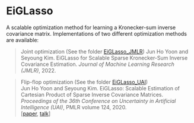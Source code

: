 # EiGLasso
A scalable optimization method for learning a Kronecker-sum inverse covariance matrix. Implementations of two different optimization methods are available:

 
> Joint optimization (See the folder [EiGLasso_JMLR](EiGLasso_JMLR/))
> Jun Ho Yoon and Seyoung Kim. EiGLasso for Scalable Sparse Kronecker-Sum Inverse Covariance Estimation. *Journal of Machine Learning Research (JMLR)*, 2022.




> Flip-flop optimization (See the folder [EiGLasso_UAI](EiGLasso_UAI/))  
> Jun Ho Yoon and Seyoung Kim. EiGLasso: Scalable Estimation of Cartesian Product of Sparse Inverse Covariance Matrices. *Proceedings of the 36th Conference on Uncertainty in Artificial Intelligence (UAI)*, PMLR volume 124, 2020.  
> [[paper](/files/507_main_paper.pdf), [talk](https://youtu.be/rteWAfivvpw)]
